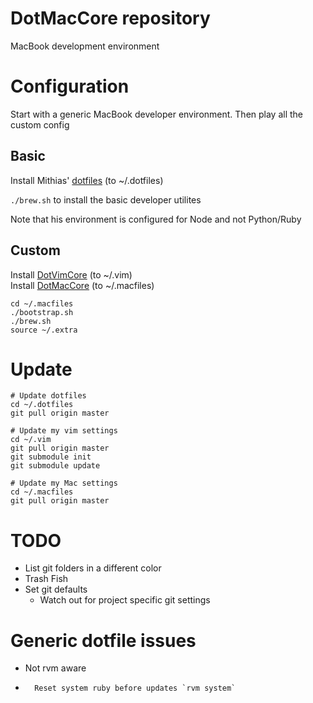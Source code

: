 # DotMacCore repository

MacBook development environment

# Configuration

Start with a generic MacBook developer environment. Then play all the custom config


## Basic

Install Mithias' [dotfiles](https://github.com/mathiasbynens/dotfiles.git) (to ~/.dotfiles)

`./brew.sh` to install the basic developer utilites

Note that his environment is configured for Node and not Python/Ruby

## Custom

Install [DotVimCore](https://github.com/vestrobaa/dotvimcore.git) (to ~/.vim)  
Install [DotMacCore](https://github.com/vestrobaa/dotmaccore.git) (to ~/.macfiles)

    cd ~/.macfiles
    ./bootstrap.sh
    ./brew.sh
    source ~/.extra

# Update

    # Update dotfiles
    cd ~/.dotfiles
    git pull origin master

    # Update my vim settings
    cd ~/.vim
    git pull origin master
    git submodule init
    git submodule update

    # Update my Mac settings
    cd ~/.macfiles
    git pull origin master

# TODO

-   List git folders in a different color
-   Trash Fish
-   Set git defaults
    -   Watch out for project specific git settings

# Generic dotfile issues

-   Not rvm aware
-       Reset system ruby before updates `rvm system`

